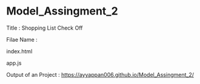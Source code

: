 # Model_Assingment_2


Title : Shopping List Check Off

Filae Name :

index.html

app.js

Output of an Project : https://ayyappan006.github.io/Model_Assingment_2/
